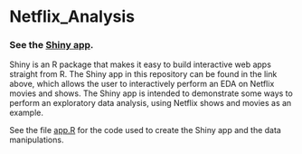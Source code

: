 # Netflix_Analysis

### See the [Shiny app](https://hasiegler.shinyapps.io/netflix_analysis/).

Shiny is an R package that makes it easy to build interactive web apps straight from R. 
The Shiny app in this repository can be found in the link above, which allows the user to interactively perform an EDA on Netflix movies and shows.
The Shiny app is intended to demonstrate some ways to perform an exploratory data analysis, using Netflix shows and movies as an example. 

See the file [app.R](https://github.com/hasiegler/Netflix_Analysis/blob/master/app.R) for the code used to create the Shiny app and the data manipulations.
